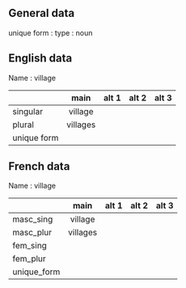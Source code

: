 ## General data

unique form :
type : noun

## English data

Name : village

|             |   main   | alt 1 | alt 2 | alt 3 |
| :---------- | :------: | :---: | :---: | ----- |
| singular    | village  |       |       |       |
| plural      | villages |       |       |       |
| unique form |          |       |       |       |

## French data

Name : village

|             |   main   | alt 1 | alt 2 | alt 3 |
| :---------- | :------: | :---: | :---: | :---: |
| masc_sing   | village  |       |       |       |
| masc_plur   | villages |       |       |       |
| fem_sing    |          |       |       |       |
| fem_plur    |          |       |       |       |
| unique_form |          |       |       |       |



